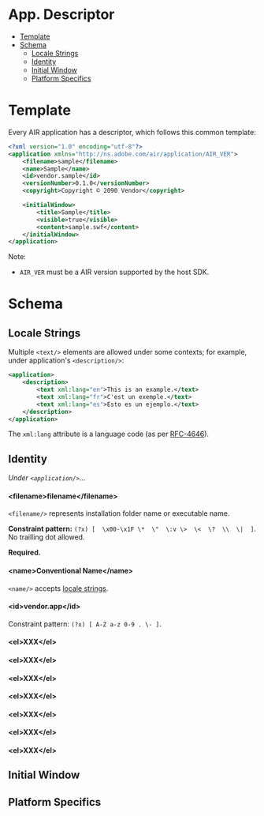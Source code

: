 <h1>App. Descriptor</h1>

* [Template](#template)
* [Schema](#schema)
  * [Locale Strings](#locale-strings)
  * [Identity](#identity)
  * [Initial Window](#initial-window)
  * [Platform Specifics](#platform-specifics)

# Template

Every AIR application has a descriptor,
which follows this common template:

```xml
<?xml version="1.0" encoding="utf-8"?>
<application xmlns="http://ns.adobe.com/air/application/AIR_VER">
    <filename>sample</filename>
    <name>Sample</name>
    <id>vendor.sample</id> 
    <versionNumber>0.1.0</versionNumber> 
    <copyright>Copyright © 2090 Vendor</copyright> 

    <initialWindow> 
        <title>Sample</title> 
        <visible>true</visible>
        <content>sample.swf</content>
    </initialWindow>
</application>
```

Note:

* `AIR_VER` must be a AIR version supported by the host SDK.

# Schema

## Locale Strings

Multiple `<text/>` elements are allowed under some
contexts; for example, under application's `<description/>`:

```xml
<application>
    <description> 
        <text xml:lang="en">This is an example.</text>
        <text xml:lang="fr">C'est un exemple.</text>
        <text xml:lang="es">Esto es un ejemplo.</text>
    </description>
</application>
```

The `xml:lang` attribute is a language code (as per [RFC-4646](https://www.ietf.org/rfc/rfc4646.txt)).

## Identity

_Under `<application/>`..._

#### \<filename>filename\</filename>

`<filename/>` represents installation folder name or executable name.

**Constraint pattern:** `(?x) [  \x00-\x1F \*  \"  \:v \>  \<  \?  \\  \|  ]`. No trailling dot allowed.

**Required.**

#### \<name>Conventional Name\</name>

`<name/>` accepts [locale strings](#locale-strings).

#### \<id>vendor.app\</id>

Constraint pattern: `(?x) [ A-Z a-z 0-9 . \- ]`.

#### \<el>XXX\</el>


#### \<el>XXX\</el>


#### \<el>XXX\</el>


#### \<el>XXX\</el>


#### \<el>XXX\</el>


#### \<el>XXX\</el>


#### \<el>XXX\</el>



## Initial Window



## Platform Specifics